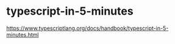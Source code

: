 # typescript-in-5-minutes

https://www.typescriptlang.org/docs/handbook/typescript-in-5-minutes.html
